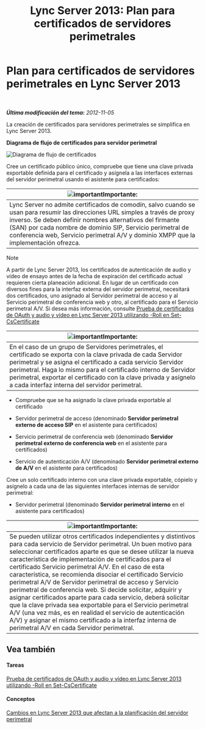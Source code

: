 ﻿---
title: 'Lync Server 2013: Plan para certificados de servidores perimetrales'
TOCTitle: Plan para certificados de servidores perimetrales
ms:assetid: f1dfe220-2398-4ac8-ba4c-206c8c0cbc50
ms:mtpsurl: https://technet.microsoft.com/es-es/library/Gg413010(v=OCS.15)
ms:contentKeyID: 48277143
ms.date: 01/07/2017
mtps_version: v=OCS.15
ms.translationtype: HT
---

# Plan para certificados de servidores perimetrales en Lync Server 2013

 

_**Última modificación del tema:** 2012-11-05_

La creación de certificados para servidores perimetrales se simplifica en Lync Server 2013.

**Diagrama de flujo de certificados para servidor perimetral**

![Diagrama de flujo de certificados](images/Gg413010.a5fc20db-7ced-4364-b577-6a709a8367cd(OCS.15).jpg "Diagrama de flujo de certificados")

Cree un certificado público único, compruebe que tiene una clave privada exportable definida para el certificado y asígnela a las interfaces externas del servidor perimetral usando el asistente para certificados:

<table>
<thead>
<tr class="header">
<th><img src="images/Gg425917.important(OCS.15).gif" title="important" alt="important" />Importante:</th>
</tr>
</thead>
<tbody>
<tr class="odd">
<td>Lync Server no admite certificados de comodín, salvo cuando se usan para resumir las direcciones URL simples a través de proxy inverso. Se deben definir nombres alternativos del firmante (SAN) por cada nombre de dominio SIP, Servicio perimetral de conferencia web, Servicio perimetral A/V y dominio XMPP que la implementación ofrezca.</td>
</tr>
</tbody>
</table>



> [!NOTE]
> A partir de Lync Server 2013, los certificados de autenticación de audio y vídeo de ensayo antes de la fecha de expiración del certificado actual requieren cierta planeación adicional. En lugar de un certificado con diversos fines para la interfaz externa del servidor perimetral, necesitará dos certificados, uno asignado al Servidor perimetral de acceso y al Servicio perimetral de conferencia web y otro, al certificado para el Servicio perimetral A/V. Si desea más información, consulte <A href="lync-server-2013-staging-av-and-oauth-certificates-using-roll-in-https://docs.microsoft.com/en-us/powershell/module/skype/Set-CsCertificate">Prueba de certificados de OAuth y audio y vídeo en Lync Server 2013 utilizando -Roll en Set-CsCertificate</A>



<table>
<thead>
<tr class="header">
<th><img src="images/Gg425917.important(OCS.15).gif" title="important" alt="important" />Importante:</th>
</tr>
</thead>
<tbody>
<tr class="odd">
<td>En el caso de un grupo de Servidores perimetrales, el certificado se exporta con la clave privada de cada Servidor perimetral y se asigna el certificado a cada servicio Servidor perimetral. Haga lo mismo para el certificado interno de Servidor perimetral, exportar el certificado con la clave privada y asígnelo a cada interfaz interna del servidor perimetral.</td>
</tr>
</tbody>
</table>


  - Compruebe que se ha asignado la clave privada exportable al certificado

  - Servidor perimetral de acceso (denominado **Servidor perimetral externo de acceso SIP** en el asistente para certificados)

  - Servicio perimetral de conferencia web (denominado **Servidor perimetral externo de conferencia web** en el asistente para certificados)

  - Servicio de autenticación A/V (denominado **Servidor perimetral externo de A/V** en el asistente para certificados)

Cree un solo certificado interno con una clave privada exportable, cópielo y asígnelo a cada una de las siguientes interfaces internas de servidor perimetral:

  - Servidor perimetral (denominado **Servidor perimetral interno** en el asistente para certificados)

<table>
<thead>
<tr class="header">
<th><img src="images/Gg425917.important(OCS.15).gif" title="important" alt="important" />Importante:</th>
</tr>
</thead>
<tbody>
<tr class="odd">
<td>Se pueden utilizar otros certificados independientes y distintivos para cada servicio de Servidor perimetral. Un buen motivo para seleccionar certificados aparte es que se desee utilizar la nueva característica de implementación de certificados para el certificado Servicio perimetral A/V. En el caso de esta característica, se recomienda disociar el certificado Servicio perimetral A/V de Servidor perimetral de acceso y Servicio perimetral de conferencia web. Si decide solicitar, adquirir y asignar certificados aparte para cada servicio, deberá solicitar que la clave privada sea exportable para el Servicio perimetral A/V (una vez más, es en realidad el servicio de autenticación A/V) y asignar el mismo certificado a la interfaz interna de perimetral A/V en cada Servidor perimetral.</td>
</tr>
</tbody>
</table>


## Vea también

#### Tareas

[Prueba de certificados de OAuth y audio y vídeo en Lync Server 2013 utilizando -Roll en Set-CsCertificate](lync-server-2013-staging-av-and-oauth-certificates-using-roll-in-https://docs.microsoft.com/en-us/powershell/module/skype/Set-CsCertificate)  

#### Conceptos

[Cambios en Lync Server 2013 que afectan a la planificación del servidor perimetral](lync-server-2013-changes-in-lync-server-that-affect-edge-server-planning.md)

